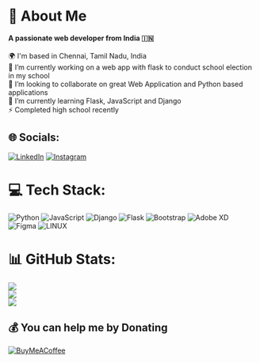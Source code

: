 # 💫 About Me
**A passionate web developer from India 🇮🇳**<br><br>🌍 I'm based in Chennai, Tamil Nadu, India<br>🔭 I’m currently working on a web app with flask to conduct school election in my school<br>👯 I’m looking to collaborate on great Web Application and Python based applications<br>🌱 I’m currently learning Flask, JavaScript and Django<br>⚡ Completed high school recently


## 🌐 Socials:
[![LinkedIn](https://img.shields.io/badge/LinkedIn-%230077B5.svg?logo=linkedin&logoColor=white)](https://linkedin.com/in/vishvaa-K) [![Instagram](https://img.shields.io/badge/Instagram-%23E4405F.svg?logo=Instagram&logoColor=white)](https://instagram.com/vishvaa_vsk) 

# 💻 Tech Stack:
![Python](https://img.shields.io/badge/python-3670A0?style=for-the-badge&logo=python&logoColor=ffdd54) ![JavaScript](https://img.shields.io/badge/javascript-%23323330.svg?style=for-the-badge&logo=javascript&logoColor=%23F7DF1E) ![Django](https://img.shields.io/badge/django-%23092E20.svg?style=for-the-badge&logo=django&logoColor=white) ![Flask](https://img.shields.io/badge/flask-%23000.svg?style=for-the-badge&logo=flask&logoColor=white) ![Bootstrap](https://img.shields.io/badge/bootstrap-%23563D7C.svg?style=for-the-badge&logo=bootstrap&logoColor=white) ![Adobe XD](https://img.shields.io/badge/Adobe%20XD-470137?style=for-the-badge&logo=Adobe%20XD&logoColor=#FF61F6) 	![Figma](https://img.shields.io/badge/figma-%23F24E1E.svg?style=for-the-badge&logo=figma&logoColor=white) ![LINUX](https://img.shields.io/badge/Linux-FCC624?style=for-the-badge&logo=linux&logoColor=black)
# 📊 GitHub Stats:
![](https://github-readme-stats.vercel.app/api?username=vishvaa-vsk&theme=onedark&hide_border=true&include_all_commits=false&count_private=false)<br/>
![](https://github-readme-streak-stats.herokuapp.com/?user=vishvaa-vsk&theme=onedark&hide_border=true)<br/>
![](https://github-readme-stats.vercel.app/api/top-langs/?username=vishvaa-vsk&theme=onedark&hide_border=true&include_all_commits=false&count_private=false&layout=compact)


  ## 💰 You can help me by Donating
  [![BuyMeACoffee](https://img.shields.io/badge/Buy%20Me%20a%20Coffee-ffdd00?style=for-the-badge&logo=buy-me-a-coffee&logoColor=black)](https://buymeacoffee.com/vishvaavsk) 
